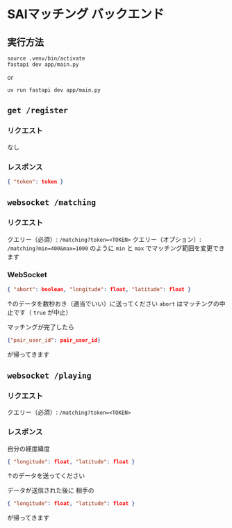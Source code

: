 # SAIマッチング バックエンド

## 実行方法

```shell
source .venv/bin/activate
fastapi dev app/main.py
```

or

`uv run fastapi dev app/main.py`

## `get /register`

### リクエスト

なし

### レスポンス

```json
{ "token": token }
```

## `websocket /matching`

### リクエスト

クエリー（必須）: `/matching?token=<TOKEN>`
クエリー（オプション）: `/matching?min=400&max=1000` のように `min` と `max` でマッチング範囲を変更できます

### WebSocket

```json
{ "abort": boolean, "longitude": float, "latitude": float }
```

↑のデータを数秒おき（適当でいい）に送ってください `abort` はマッチングの中止です（ `true` が中止） 

マッチングが完了したら

```json
{"pair_user_id": pair_user_id}
```

が帰ってきます

## `websocket /playing`

### リクエスト

クエリー（必須）: `/matching?token=<TOKEN>`

### レスポンス

自分の経度緯度

```json
{ "longitude": float, "latitude": float }
```

↑のデータを送ってください

データが送信された後に 相手の

```json
{ "longitude": float, "latitude": float }
```

が帰ってきます

